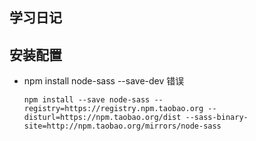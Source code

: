 ## 学习日记

## 安装配置

- npm install node-sass --save-dev 错误

  ```
  npm install --save node-sass --registry=https://registry.npm.taobao.org --disturl=https://npm.taobao.org/dist --sass-binary-site=http://npm.taobao.org/mirrors/node-sass
  ```

  ​

